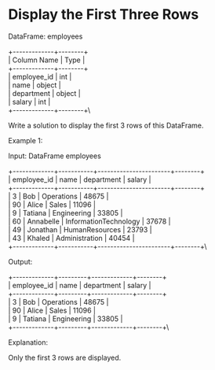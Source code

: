 # Display the First Three Rows

DataFrame: employees

+-------------+--------+\
| Column Name | Type   |\
+-------------+--------+\
| employee_id | int    |\
| name        | object |\
| department  | object |\
| salary      | int    |\
+-------------+--------+\

Write a solution to display the first 3 rows of this DataFrame.

 

Example 1:

Input:
DataFrame employees

+-------------+-----------+-----------------------+--------+\
| employee_id | name      | department            | salary |\
+-------------+-----------+-----------------------+--------+\
| 3           | Bob       | Operations            | 48675  |\
| 90          | Alice     | Sales                 | 11096  |\
| 9           | Tatiana   | Engineering           | 33805  |\
| 60          | Annabelle | InformationTechnology | 37678  |\
| 49          | Jonathan  | HumanResources        | 23793  |\
| 43          | Khaled    | Administration        | 40454  |\
+-------------+-----------+-----------------------+--------+\

Output:

+-------------+---------+-------------+--------+\
| employee_id | name    | department  | salary |\
+-------------+---------+-------------+--------+\
| 3           | Bob     | Operations  | 48675  |\
| 90          | Alice   | Sales       | 11096  |\
| 9           | Tatiana | Engineering | 33805  |\
+-------------+---------+-------------+--------+\

Explanation: 

Only the first 3 rows are displayed.